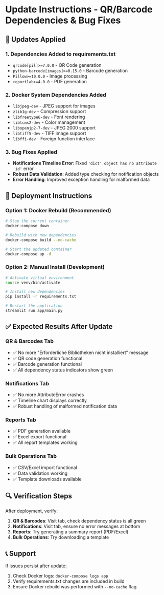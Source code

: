 # Update Instructions - QR/Barcode Dependencies & Bug Fixes

## 🔧 Updates Applied

### 1. Dependencies Added to requirements.txt
- `qrcode[pil]>=7.0.0` - QR Code generation
- `python-barcode[images]>=0.15.0` - Barcode generation
- `Pillow>=10.0.0` - Image processing
- `reportlab>=4.0.0` - PDF generation

### 2. Docker System Dependencies Added
- `libjpeg-dev` - JPEG support for images
- `zlib1g-dev` - Compression support
- `libfreetype6-dev` - Font rendering
- `liblcms2-dev` - Color management
- `libopenjp2-7-dev` - JPEG 2000 support
- `libtiff5-dev` - TIFF image support
- `libffi-dev` - Foreign function interface

### 3. Bug Fixes Applied
- **Notifications Timeline Error**: Fixed `'dict' object has no attribute 'id'` error
- **Robust Data Validation**: Added type checking for notification objects
- **Error Handling**: Improved exception handling for malformed data

## 🚀 Deployment Instructions

### Option 1: Docker Rebuild (Recommended)
```bash
# Stop the current container
docker-compose down

# Rebuild with new dependencies
docker-compose build --no-cache

# Start the updated container
docker-compose up -d
```

### Option 2: Manual Install (Development)
```bash
# Activate virtual environment
source venv/bin/activate

# Install new dependencies
pip install -r requirements.txt

# Restart the application
streamlit run app/main.py
```

## ✅ Expected Results After Update

### QR & Barcodes Tab
- ✅ No more "Erforderliche Bibliotheken nicht installiert" message
- ✅ QR code generation functional
- ✅ Barcode generation functional
- ✅ All dependency status indicators show green

### Notifications Tab
- ✅ No more AttributeError crashes
- ✅ Timeline chart displays correctly
- ✅ Robust handling of malformed notification data

### Reports Tab
- ✅ PDF generation available
- ✅ Excel export functional
- ✅ All report templates working

### Bulk Operations Tab
- ✅ CSV/Excel import functional
- ✅ Data validation working
- ✅ Template downloads available

## 🔍 Verification Steps

After deployment, verify:

1. **QR & Barcodes**: Visit tab, check dependency status is all green
2. **Notifications**: Visit tab, ensure no error messages at bottom
3. **Reports**: Try generating a summary report (PDF/Excel)
4. **Bulk Operations**: Try downloading a template

## 📞 Support

If issues persist after update:
1. Check Docker logs: `docker-compose logs app`
2. Verify requirements.txt changes are included in build
3. Ensure Docker rebuild was performed with `--no-cache` flag